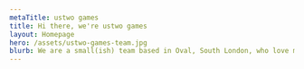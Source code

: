 ```yaml
---
metaTitle: ustwo games
title: Hi there, we're ustwo games
layout: Homepage
hero: /assets/ustwo-games-team.jpg
blurb: We are a small(ish) team based in Oval, South London, who love making interactive entertainment that challenges the medium and delights players
---
```



